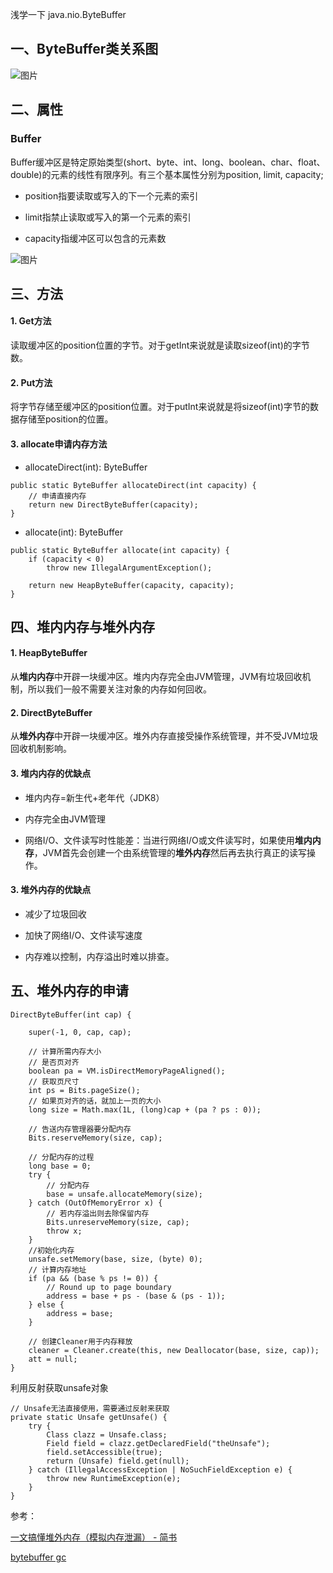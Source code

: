 浅学一下 java.nio.ByteBuffer

## 一、ByteBuffer类关系图

![图片](https://image-bed-693a.obs.cn-north-4.myhuaweicloud.com/%E6%88%AA%E5%B1%8F/ByteBuffer.png)

## 二、属性

### Buffer

Buffer缓冲区是特定原始类型(short、byte、int、long、boolean、char、float、double)的元素的线性有限序列。有三个基本属性分别为position, limit, capacity;

+ position指要读取或写入的下一个元素的索引

+ limit指禁止读取或写入的第一个元素的索引

+ capacity指缓冲区可以包含的元素数

![图片](https://image-bed-693a.obs.cn-north-4.myhuaweicloud.com/%E6%88%AA%E5%B1%8F/Buffer.jpg)

## 三、方法

#### 1. Get方法

读取缓冲区的position位置的字节。对于getInt来说就是读取sizeof(int)的字节数。

#### 2. Put方法

将字节存储至缓冲区的position位置。对于putInt来说就是将sizeof(int)字节的数据存储至position的位置。

#### 3. allocate申请内存方法

+ allocateDirect(int): ByteBuffer

```
public static ByteBuffer allocateDirect(int capacity) {
    // 申请直接内存
    return new DirectByteBuffer(capacity);
}
```

+ allocate(int): ByteBuffer

```
public static ByteBuffer allocate(int capacity) {
    if (capacity < 0)
        throw new IllegalArgumentException();
    
    return new HeapByteBuffer(capacity, capacity);  
}
```

## 四、堆内内存与堆外内存

#### 1. HeapByteBuffer

从**堆内内存**中开辟一块缓冲区。堆内内存完全由JVM管理，JVM有垃圾回收机制，所以我们一般不需要关注对象的内存如何回收。

#### 2. DirectByteBuffer

从**堆外内存**中开辟一块缓冲区。堆外内存直接受操作系统管理，并不受JVM垃圾回收机制影响。

#### 3. 堆内内存的优缺点

+ 堆内内存=新生代+老年代（JDK8）

+ 内存完全由JVM管理

+ 网络I/O、文件读写时性能差：当进行网络I/O或文件读写时，如果使用**堆内内存**，JVM首先会创建一个由系统管理的**堆外内存**然后再去执行真正的读写操作。

#### 3. 堆外内存的优缺点

+ 减少了垃圾回收

+ 加快了网络I/O、文件读写速度

+ 内存难以控制，内存溢出时难以排查。

## 五、堆外内存的申请

```
DirectByteBuffer(int cap) {
    
    super(-1, 0, cap, cap);

    // 计算所需内存大小
    // 是否页对齐
    boolean pa = VM.isDirectMemoryPageAligned();
    // 获取页尺寸
    int ps = Bits.pageSize();
    // 如果页对齐的话，就加上一页的大小
    long size = Math.max(1L, (long)cap + (pa ? ps : 0));

    // 告送内存管理器要分配内存
    Bits.reserveMemory(size, cap);

    // 分配内存的过程
    long base = 0;
    try {
        // 分配内存
        base = unsafe.allocateMemory(size);
    } catch (OutOfMemoryError x) {
        // 若内存溢出则去除保留内存
        Bits.unreserveMemory(size, cap);
        throw x;
    }
    //初始化内存
    unsafe.setMemory(base, size, (byte) 0);
    // 计算内存地址
    if (pa && (base % ps != 0)) {
        // Round up to page boundary
        address = base + ps - (base & (ps - 1));
    } else {
        address = base;
    }

    // 创建Cleaner用于内存释放
    cleaner = Cleaner.create(this, new Deallocator(base, size, cap));
    att = null;
}
```

利用反射获取unsafe对象

```
// Unsafe无法直接使用，需要通过反射来获取
private static Unsafe getUnsafe() {
    try {
        Class clazz = Unsafe.class;
        Field field = clazz.getDeclaredField("theUnsafe");
        field.setAccessible(true);
        return (Unsafe) field.get(null);
    } catch (IllegalAccessException | NoSuchFieldException e) {
        throw new RuntimeException(e);
    }
}
```

参考：

[一文搞懂堆外内存（模拟内存泄漏） - 简书](https://www.jianshu.com/p/a63c3ace0a2f)

[bytebuffer gc](https://blog.csdn.net/u013161278/article/details/112632583)
